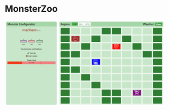 # MonsterZoo

![alt text](https://raw.githubusercontent.com/SimonMTS/MonsterZoo/master/example.png?token=AD7AJFRZVGLOAN3TIO2YPCC43XV26)